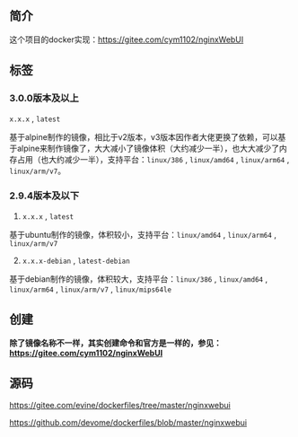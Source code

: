 ## 简介

这个项目的docker实现：https://gitee.com/cym1102/nginxWebUI

## 标签

### 3.0.0版本及以上

  `x.x.x`  , `latest`

  基于alpine制作的镜像，相比于v2版本，v3版本因作者大佬更换了依赖，可以基于alpine来制作镜像了，大大减小了镜像体积（大约减少一半），也大大减少了内存占用（也大约减少一半），支持平台：`linux/386` , `linux/amd64` , `linux/arm64` , `linux/arm/v7`。

### 2.9.4版本及以下

1. `x.x.x`  , `latest`

  基于ubuntu制作的镜像，体积较小，支持平台：`linux/amd64` , `linux/arm64` , `linux/arm/v7`

2. `x.x.x-debian`  ,  `latest-debian`

  基于debian制作的镜像，体积较大，支持平台：`linux/386` , `linux/amd64` , `linux/arm64` , `linux/arm/v7` , `linux/mips64le`

## 创建

**除了镜像名称不一样，其实创建命令和官方是一样的，参见：https://gitee.com/cym1102/nginxWebUI**

## 源码

https://gitee.com/evine/dockerfiles/tree/master/nginxwebui

https://github.com/devome/dockerfiles/blob/master/nginxwebui
